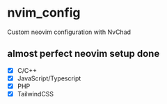 # nvim_config

Custom neovim configuration with NvChad

## almost perfect neovim setup done
- [x] C/C++
- [x] JavaScript/Typescript
- [x] PHP
- [x] TailwindCSS
